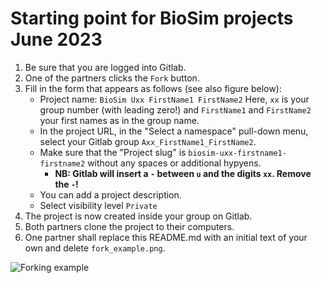 # Starting point for BioSim projects June 2023

1. Be sure that you are logged into Gitlab.
1. One of the partners clicks the `Fork` button.
1. Fill in the form that appears as follows (see also figure below):
   - Project name: `BioSim Uxx FirstName1 FirstName2`  Here, `xx` is your group number (with leading zero!) and `FirstName1` and `FirstName2` your first names as in the group name.
   - In the project URL, in the "Select a namespace" pull-down menu, select your Gitlab group `Axx_FirstName1_FirstName2`. 
   - Make sure that the "Project slug" is
     `biosim-uxx-firstname1-firstname2` without any spaces or
     additional hypyens. 
		- **NB: Gitlab will insert a `-` between `u` and the digits
          `xx`. Remove the `-`!**
   - You can add a project description.
   - Select visibility level `Private`
1. The project is now created inside your group on Gitlab.
1. Both partners clone the project to their computers.
1. One partner shall replace this README.md with an initial text of your own and delete `fork_example.png`.

![Forking example](fork_example.png)
